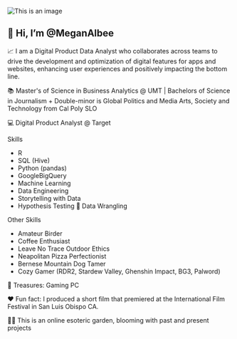 ![This is an image](https://user-images.githubusercontent.com/102624697/169426819-de7f8559-5d95-4f24-8eec-5ed4e337ad0f.svg)


## 👋 Hi, I’m @MeganAlbee 
📈 I am a Digital Product Data Analyst who collaborates across teams to drive the development and optimization of digital features for apps and websites, enhancing user experiences and positively impacting the bottom line.

📚 Master's of Science in Business Analytics @ UMT | Bachelors of Science in Journalism + Double-minor is Global Politics and Media Arts, Society and Technology from Cal Poly SLO

💻 Digital Product Analyst @ Target

Skills
   - R 
  - SQL (Hive)
  - Python (pandas)
  - GoogleBigQuery  
  - Machine Learning 
  - Data Engineering 
  - Storytelling with Data
  - Hypothesis Testing
🤠 Data Wrangling

Other Skills
- Amateur Birder
- Coffee Enthusiast
- Leave No Trace Outdoor Ethics
- Neapolitan Pizza Perfectionist
- Bernese Mountain Dog Tamer
- Cozy Gamer (RDR2, Stardew Valley, Ghenshin Impact, BG3, Palword)

💎 Treasures: Gaming PC

❤️ Fun fact: I produced a short film that premiered at the International Film Festival in San Luis Obispo CA. 

🌿📂 This is an online esoteric garden, blooming with past and present projects
